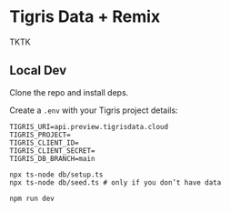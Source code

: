# Tigris Data + Remix

TKTK

## Local Dev

Clone the repo and install deps.

Create a `.env` with your Tigris project details:

```text
TIGRIS_URI=api.preview.tigrisdata.cloud
TIGRIS_PROJECT=
TIGRIS_CLIENT_ID=
TIGRIS_CLIENT_SECRET=
TIGRIS_DB_BRANCH=main
```

```shell
npx ts-node db/setup.ts
npx ts-node db/seed.ts # only if you don’t have data

npm run dev
```